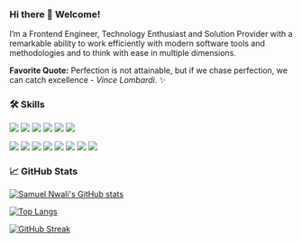 ### Hi there 👋 Welcome!
I’m a Frontend Engineer, Technology Enthusiast and Solution Provider with a
remarkable ability to work efficiently with modern software tools and
methodologies and to think with ease in multiple dimensions.

**Favorite Quote:** Perfection is not attainable, but if we chase perfection, we can catch excellence - _Vince Lombardi._ ✨

<!--
**Samlxy/samlxy** is a ✨ _special_ ✨ repository because its `README.md` (this file) appears on your GitHub profile. 
**radical - tokyonight - dracula** -->
### 🛠️ Skills
![](https://img.shields.io/badge/HTML5-informational?style=for-the-badge&logo=html5&logoColor=white&color=purple)
![](https://img.shields.io/badge/CSS3-informational?style=for-the-badge&logo=css3&logoColor=white&color=red)
![](https://img.shields.io/badge/Bootstrap-informational?style=for-the-badge&logo=bootstrap&logoColor=white&color=ff69bf)
![](https://img.shields.io/badge/TypeScript-informational?style=for-the-badge&logo=typescript&logoColor=white&color=blue)
![](https://img.shields.io/badge/JavaScript-informational?style=for-the-badge&logo=javascript&logoColor=yellow&color=grey)
![](https://img.shields.io/badge/React.js-informational?style=for-the-badge&logo=react&logoColor=white&color=blue)
<!-- ![](https://img.shields.io/badge/Next.js-informational?style=for-the-badge&logo=next.js&logoColor=white&color=violet) -->
<!-- ![](https://img.shields.io/badge/Node.js-informational?style=for-the-badge&logo=node.js&logoColor=white&color=black) -->
<!-- ![](https://img.shields.io/badge/VB.Net-informational?style=for-the-badge&logo=VB.net&logoColor=white&color=important) -->
<!-- ![](https://img.shields.io/badge/Jquery-informational?style=for-the-badge&logo=jquery&logoColor=white&color=important) -->
![](https://img.shields.io/badge/Redux-informational?style=for-the-badge&logo=redux&logoColor=white&color=purple)
![](https://img.shields.io/badge/Git-informational?style=for-the-badge&logo=git&logoColor=white&color=black)
![](https://img.shields.io/badge/Postman-informational?style=for-the-badge&logo=postman&logoColor=white&color=important)
![](https://img.shields.io/badge/Jest-informational?style=for-the-badge&logo=jest&logoColor=white&color=critical)
![](https://img.shields.io/badge/Mocha-informational?style=for-the-badge&logo=mocha&logoColor=white&color=blue)
![](https://img.shields.io/badge/Jasmine-informational?style=for-the-badge&logo=jasmine&logoColor=white&color=dark-green)
![](https://img.shields.io/badge/Clickup-informational?style=for-the-badge&logo=clickup&logoColor=white&color=important)
![](https://img.shields.io/badge/Asana-informational?style=for-the-badge&logo=asana&logoColor=white&color=purple)


### 📈 GitHub Stats
<!-- <img align="center" src="https://github-readme-stats.vercel.app/api/<CARD_TYPE>/?username=<USERNAME>&theme=<THEME_NAME>" /> -->
[![Samuel Nwali's GitHub stats](https://github-readme-stats.vercel.app/api?username=Samlxy&count_private=true&show_icons=true&theme=dracula&hide_border=false&include_all_commits=true&border_radius=8px)](https://github.com/Samlxy/github-readme-stats)

[![Top Langs](https://github-readme-stats.vercel.app/api/top-langs/?username=Samlxy&layout=compact&theme=tokyonight&border_radius=8px)](https://github.com/Samlxy/github-readme-stats)

[![GitHub Streak](https://github-readme-streak-stats.herokuapp.com/?user=DenverCoder1&theme=radical&border_radius=8px)](https://git.io/streak-stats)

<!-- <img align="center" src="https://github-readme-stats.vercel.app/api/<CARD_TYPE>/?username=Samlxy&theme=dracula" /> Github stats short-form-->

<!-- Here are some ideas to get you started:

- 🔭 I’m currently working on ...
- 🌱 I’m currently learning ...
- 👯 I’m looking to collaborate on ...
- 🤔 I’m looking for help with ...
- 💬 Ask me about ...
- 📫 How to reach me: ...
- 😄 Pronouns: ...
- ⚡ Fun fact: ... -->




